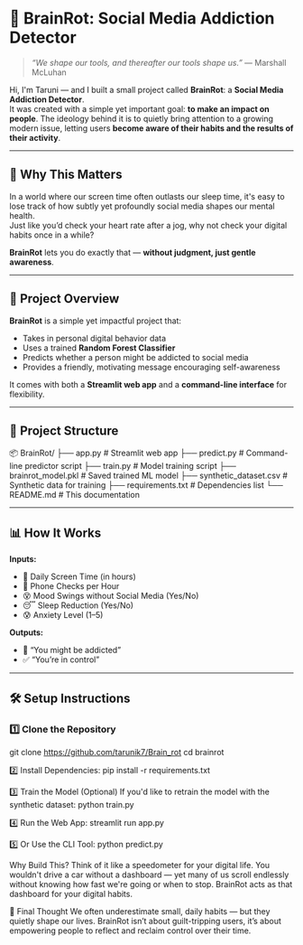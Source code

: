 # 🧠 BrainRot: Social Media Addiction Detector

> _“We shape our tools, and thereafter our tools shape us.”_ — Marshall McLuhan  

Hi, I'm Taruni — and I built a small project called **BrainRot**: a **Social Media Addiction Detector**.  
It was created with a simple yet important goal: **to make an impact on people**. The ideology behind it is to quietly bring attention to a growing modern issue, letting users **become aware of their habits and the results of their activity**.  

---

## 📌 Why This Matters

In a world where our screen time often outlasts our sleep time, it's easy to lose track of how subtly yet profoundly social media shapes our mental health.  
Just like you’d check your heart rate after a jog, why not check your digital habits once in a while?  

**BrainRot** lets you do exactly that — **without judgment, just gentle awareness**.

---

## 🚀 Project Overview

**BrainRot** is a simple yet impactful project that:

- Takes in personal digital behavior data  
- Uses a trained **Random Forest Classifier**  
- Predicts whether a person might be addicted to social media  
- Provides a friendly, motivating message encouraging self-awareness  

It comes with both a **Streamlit web app** and a **command-line interface** for flexibility.

---

## 📂 Project Structure

📦 BrainRot/
├── app.py # Streamlit web app
├── predict.py # Command-line predictor script
├── train.py # Model training script
├── brainrot_model.pkl # Saved trained ML model
├── synthetic_dataset.csv # Synthetic data for training
├── requirements.txt # Dependencies list
└── README.md # This documentation


---

## 📊 How It Works

**Inputs:**
- 📱 Daily Screen Time (in hours)
- 🔄 Phone Checks per Hour
- 😵 Mood Swings without Social Media (Yes/No)
- 😴 Sleep Reduction (Yes/No)
- 😰 Anxiety Level (1–5)

**Outputs:**
- 🚨 “You might be addicted”  
- ✅ “You’re in control”

---

## 🛠️ Setup Instructions

### 1️⃣ Clone the Repository

git clone https://github.com/tarunik7/Brain_rot
cd brainrot

2️⃣ Install Dependencies:
pip install -r requirements.txt

3️⃣ Train the Model (Optional)
If you'd like to retrain the model with the synthetic dataset:
python train.py

4️⃣ Run the Web App:
streamlit run app.py

5️⃣ Or Use the CLI Tool:
python predict.py


Why Build This?
Think of it like a speedometer for your digital life.
You wouldn't drive a car without a dashboard — yet many of us scroll endlessly without knowing how fast we're going or when to stop.
BrainRot acts as that dashboard for your digital habits.

🧠 Final Thought
We often underestimate small, daily habits — but they quietly shape our lives. BrainRot isn’t about guilt-tripping users, it’s about empowering people to reflect and reclaim control over their time.
